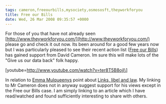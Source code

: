 ```yaml
---
tags: cameron,freeourbills,mysociety,osmososft,theyworkforyou
title: Free our Bills 
date: Wed, 26 Mar 2008 09:35:57 +0000
---
```

For those of you that have not already seen [http://www.theyworkforyou.com/](http://www.theyworkforyou.com/) please go and check it out now. Its been around for a good few years now but I was particularly pleased to see their recent action list ([Free our Bills](http://www.theyworkforyou.com/freeourbills/)) has gained support from David Cameron. Im sure this will make lots of the "Give us our data back" folk happy.  
  
\[youtube=http://www.youtube.com/watch?v=ter8T5B8ojI\]  

In relation to [Emma Mulqueenys](http://mulqueeny.wordpress.com/) point about [Links, libel and law](http://mulqueeny.wordpress.com/2008/03/19/links-libel-and-law/). My linking to Mr Cameron does not in anyway suggest support for his views except in the Free our Bills case. I am simply linking to an article which I have read/watched and found sufficiently interesting to share with others.

